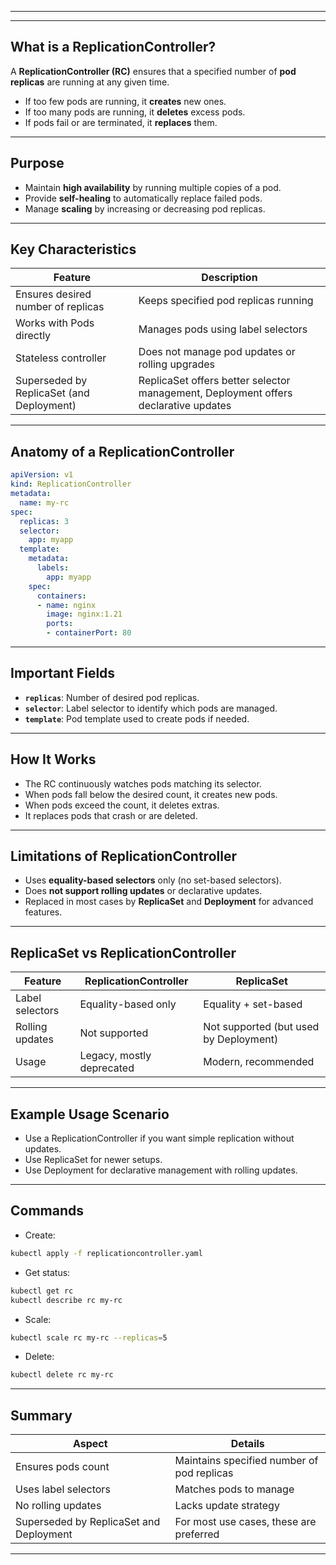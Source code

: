 ___________________________________________________________________________________________________________________________

---

## What is a ReplicationController?

A **ReplicationController (RC)** ensures that a specified number of **pod replicas** are running at any given time.

* If too few pods are running, it **creates** new ones.
* If too many pods are running, it **deletes** excess pods.
* If pods fail or are terminated, it **replaces** them.

---

## Purpose

* Maintain **high availability** by running multiple copies of a pod.
* Provide **self-healing** to automatically replace failed pods.
* Manage **scaling** by increasing or decreasing pod replicas.

---

## Key Characteristics

| Feature                                   | Description                                                                         |
| ----------------------------------------- | ----------------------------------------------------------------------------------- |
| Ensures desired number of replicas        | Keeps specified pod replicas running                                                |
| Works with Pods directly                  | Manages pods using label selectors                                                  |
| Stateless controller                      | Does not manage pod updates or rolling upgrades                                     |
| Superseded by ReplicaSet (and Deployment) | ReplicaSet offers better selector management, Deployment offers declarative updates |

---

## Anatomy of a ReplicationController

```yaml
apiVersion: v1
kind: ReplicationController
metadata:
  name: my-rc
spec:
  replicas: 3
  selector:
    app: myapp
  template:
    metadata:
      labels:
        app: myapp
    spec:
      containers:
      - name: nginx
        image: nginx:1.21
        ports:
        - containerPort: 80
```

---

## Important Fields

* **`replicas`**: Number of desired pod replicas.
* **`selector`**: Label selector to identify which pods are managed.
* **`template`**: Pod template used to create pods if needed.

---

## How It Works

* The RC continuously watches pods matching its selector.
* When pods fall below the desired count, it creates new pods.
* When pods exceed the count, it deletes extras.
* It replaces pods that crash or are deleted.

---

## Limitations of ReplicationController

* Uses **equality-based selectors** only (no set-based selectors).
* Does **not support rolling updates** or declarative updates.
* Replaced in most cases by **ReplicaSet** and **Deployment** for advanced features.

---

## ReplicaSet vs ReplicationController

| Feature         | ReplicationController     | ReplicaSet                             |
| --------------- | ------------------------- | -------------------------------------- |
| Label selectors | Equality-based only       | Equality + set-based                   |
| Rolling updates | Not supported             | Not supported (but used by Deployment) |
| Usage           | Legacy, mostly deprecated | Modern, recommended                    |

---

## Example Usage Scenario

* Use a ReplicationController if you want simple replication without updates.
* Use ReplicaSet for newer setups.
* Use Deployment for declarative management with rolling updates.

---

## Commands

* Create:

```bash
kubectl apply -f replicationcontroller.yaml
```

* Get status:

```bash
kubectl get rc
kubectl describe rc my-rc
```

* Scale:

```bash
kubectl scale rc my-rc --replicas=5
```

* Delete:

```bash
kubectl delete rc my-rc
```

---

## Summary

| Aspect                                  | Details                                    |
| --------------------------------------- | ------------------------------------------ |
| Ensures pods count                      | Maintains specified number of pod replicas |
| Uses label selectors                    | Matches pods to manage                     |
| No rolling updates                      | Lacks update strategy                      |
| Superseded by ReplicaSet and Deployment | For most use cases, these are preferred    |

---
